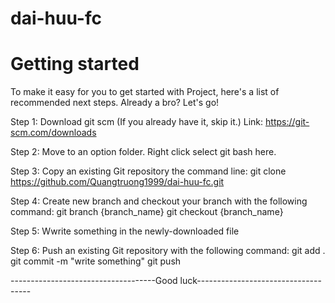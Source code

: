 # dai-huu-fc
# Getting started
To make it easy for you to get started with Project, here's a list of recommended next steps.
Already a bro? Let's go!

Step 1: Download git scm (If you already have it, skip it.)
Link: https://git-scm.com/downloads

Step 2: Move to an option folder. Right click select git bash here.

Step 3: Copy an existing Git repository the command line:
git clone https://github.com/Quangtruong1999/dai-huu-fc.git

Step 4: Create new branch and checkout your branch with the following command:
git branch {branch_name}
git checkout {branch_name}

Step 5: Wwrite something in the newly-downloaded file

Step 6: Push an existing Git repository with the following command:  git add .  git commit -m "write something"  git push

------------------------------------Good luck------------------------------------
